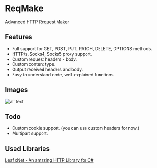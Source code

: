 # ReqMake
Advanced HTTP Request Maker

## Features
+ Full support for GET, POST, PUT, PATCH, DELETE, OPTIONS methods.
+ HTTP/s, Socks4, Socks5 proxy support.
+ Custom request headers - body.
+ Custom content type.
+ Output received headers and body.
+ Easy to understand code, well-explained functions.

## Images
![alt text](https://i.gyazo.com/834f24e25288b6dc1233bab8a93720f5.png "ReqMake Menu")

## Todo
+ Custom cookie support. (you can use custom headers for now.)
+ Multipart support.

## Used Libraries
[Leaf.xNet - An amazing HTTP Library for C# ](https://github.com/csharp-leaf/Leaf.xNet)

